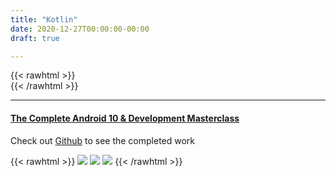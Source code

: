 ```yaml
---
title: "Kotlin"
date: 2020-12-27T00:00:00-00:00
draft: true

---
```

{{< rawhtml >}}
<br />
{{< /rawhtml >}}

***

#### [The Complete Android 10 & Development Masterclass](https://www.udemy.com/course/android-kotlin-developer/)

Check out [Github](https://github.com/katiewhelan/Kotlin) to see the completed work

{{< rawhtml >}}
<img src="/images/kotlin/7MinCalcSS.png">
<img src="/images/kotlin/7MinSS.png">
<img src="/images/kotlin/WallSitSS.png">
{{< /rawhtml >}}












<Show some screen Shots>
